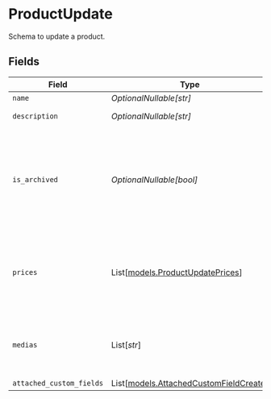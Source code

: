 # ProductUpdate

Schema to update a product.


## Fields

| Field                                                                                                                                                                                                   | Type                                                                                                                                                                                                    | Required                                                                                                                                                                                                | Description                                                                                                                                                                                             |
| ------------------------------------------------------------------------------------------------------------------------------------------------------------------------------------------------------- | ------------------------------------------------------------------------------------------------------------------------------------------------------------------------------------------------------- | ------------------------------------------------------------------------------------------------------------------------------------------------------------------------------------------------------- | ------------------------------------------------------------------------------------------------------------------------------------------------------------------------------------------------------- |
| `name`                                                                                                                                                                                                  | *OptionalNullable[str]*                                                                                                                                                                                 | :heavy_minus_sign:                                                                                                                                                                                      | N/A                                                                                                                                                                                                     |
| `description`                                                                                                                                                                                           | *OptionalNullable[str]*                                                                                                                                                                                 | :heavy_minus_sign:                                                                                                                                                                                      | The description of the product.                                                                                                                                                                         |
| `is_archived`                                                                                                                                                                                           | *OptionalNullable[bool]*                                                                                                                                                                                | :heavy_minus_sign:                                                                                                                                                                                      | Whether the product is archived. If `true`, the product won't be available for purchase anymore. Existing customers will still have access to their benefits, and subscriptions will continue normally. |
| `prices`                                                                                                                                                                                                | List[[models.ProductUpdatePrices](../models/productupdateprices.md)]                                                                                                                                    | :heavy_minus_sign:                                                                                                                                                                                      | List of available prices for this product. If you want to keep existing prices, include them in the list as an `ExistingProductPrice` object.                                                           |
| `medias`                                                                                                                                                                                                | List[*str*]                                                                                                                                                                                             | :heavy_minus_sign:                                                                                                                                                                                      | List of file IDs. Each one must be on the same organization as the product, of type `product_media` and correctly uploaded.                                                                             |
| `attached_custom_fields`                                                                                                                                                                                | List[[models.AttachedCustomFieldCreate](../models/attachedcustomfieldcreate.md)]                                                                                                                        | :heavy_minus_sign:                                                                                                                                                                                      | N/A                                                                                                                                                                                                     |